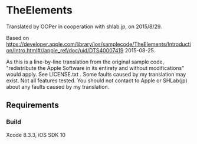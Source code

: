 # TheElements

Translated by OOPer in cooperation with shlab.jp, on 2015/8/29.

Based on
<https://developer.apple.com/library/ios/samplecode/TheElements/Introduction/Intro.html#//apple_ref/doc/uid/DTS40007419>
2015-08-25.

As this is a line-by-line translation from the original sample code, "redistribute the Apple Software in its entirety and without modifications" would apply. See LICENSE.txt .
Some faults caused by my translation may exist. Not all features tested.
You should not contact to Apple or SHLab(jp) about any faults caused by my translation.

## Requirements

### Build

Xcode 8.3.3, iOS SDK 10
